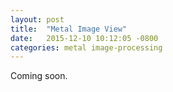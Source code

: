 ```yaml
---
layout: post
title:  "Metal Image View"
date:   2015-12-10 10:12:05 -0800
categories: metal image-processing
---
```


Coming soon.

